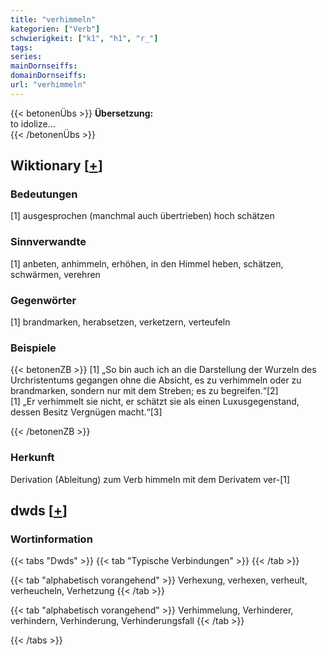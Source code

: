 ```yaml
---
title: "verhimmeln"
kategorien: ["Verb"]
schwierigkeit: ["k1", "h1", "r_"]
tags:
series:
mainDornseiffs:
domainDornseiffs:
url: "verhimmeln"
---
```


{{< betonenÜbs >}}
**Übersetzung:**  
to idolize...  
{{< /betonenÜbs >}}

## Wiktionary [[+](https://de.wiktionary.org/wiki/verhimmeln)]

### Bedeutungen
[1] ausgesprochen (manchmal auch übertrieben) hoch schätzen  

### Sinnverwandte
[1] anbeten, anhimmeln, erhöhen, in den Himmel heben, schätzen, schwärmen, verehren  

### Gegenwörter
[1] brandmarken, herabsetzen, verketzern, verteufeln  

### Beispiele
{{< betonenZB >}}
[1] „So bin auch ich an die Darstellung der Wurzeln des Urchristentums gegangen ohne die Absicht, es zu verhimmeln oder zu brandmarken, sondern nur mit dem Streben; es zu begreifen.“[2]  
[1] „Er verhimmelt sie nicht, er schätzt sie als einen Luxusgegenstand, dessen Besitz Vergnügen macht.“[3]  

{{< /betonenZB >}}
### Herkunft
Derivation (Ableitung) zum Verb himmeln mit dem Derivatem ver-[1]  



## dwds [[+](https://www.dwds.de/wb/verhimmeln)]

### Wortinformation
{{< tabs "Dwds" >}}
{{< tab "Typische Verbindungen" >}}
{{< /tab >}}

{{< tab "alphabetisch vorangehend" >}}
Verhexung, verhexen, verheult, verheucheln, Verhetzung
{{< /tab >}}

{{< tab "alphabetisch vorangehend" >}}
Verhimmelung, Verhinderer, verhindern, Verhinderung, Verhinderungsfall
{{< /tab >}}

{{< /tabs >}}

